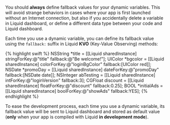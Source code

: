 
You should **always** define fallback values for your dynamic variables. This will avoid strange behaviors in cases where your app is first launched without an Internet connection, but also if you accidentally delete a variable in Liquid dashboard, or define a different data type between your code and Liquid dashboard.

Each time you use a dynamic variable, you can define its fallback value using the `fallback:` suffix in Liquid **KVO** (Key-Value Observing) methods:

{% highlight swift %}
NSString *title = [[Liquid sharedInstance] stringForKey:@"title" fallback:@"Be welcome!"];
UIColor *bgcolor = [[Liquid sharedInstance] colorForKey:@"loginBgColor" fallback:[UIColor red]];
NSDate *promoDay = [[Liquid sharedInstance] dateForKey:@"promoDay" fallback:[NSDate date]];
NSInteger abTesting = [[Liquid sharedInstance] intForKey:@"loginVersion" fallback:3];
CGFloat discount = [[Liquid sharedInstance] floatForKey:@"discount" fallback:0.25];
BOOL *initialAds = [[Liquid sharedInstance] boolForKey:@"showAds" fallback:YES];
{% endhighlight %}

To ease the development process, each time you use a dynamic variable, its fallback value will be sent to Liquid dashboard and stored as default value (**only** when your app is compiled with Liquid **in development mode**).
